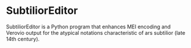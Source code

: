 # SubtiliorEditor
SubtiliorEditor is a Python program that enhances MEI encoding and Verovio output for the atypical notations characteristic of ars subtilior (late 14th century). 
